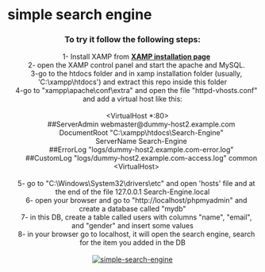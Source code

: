 <html>

<body>
    <h1>simple search engine</h1>
    <center>
    <h3>To try it follow the following steps:<br></h1>
    &nbsp&nbsp&nbsp&nbsp1- Install XAMP from <a href="https://www.apachefriends.org/download.html"><b>XAMP installation page</b></a><br>
    &nbsp&nbsp&nbsp&nbsp2- open the XAMP control panel and start the apache and MySQL.<br>
    &nbsp&nbsp&nbsp&nbsp3-go to the htdocs folder and in xamp installation folder (usually, 'C:\xampp\htdocs') and extract this repo inside this folder<br>
    &nbsp&nbsp&nbsp&nbsp4-go to "xampp\apache\conf\extra" and open the file "httpd-vhosts.conf" and add a virtual host like this:<br><br>
    &nbsp&nbsp&nbsp&nbsp &lt;VirtualHost *:80&gt;<br>
        &nbsp&nbsp&nbsp&nbsp&nbsp&nbsp&nbsp&nbsp&nbsp##ServerAdmin webmaster@dummy-host2.example.com<br>
        &nbsp&nbsp&nbsp&nbsp&nbsp&nbsp&nbsp&nbsp&nbspDocumentRoot "C:\xampp\htdocs\Search-Engine"<br>
        &nbsp&nbsp&nbsp&nbsp&nbsp&nbsp&nbsp&nbsp&nbspServerName Search-Engine<br>
        &nbsp&nbsp&nbsp&nbsp&nbsp&nbsp&nbsp&nbsp&nbsp##ErrorLog "logs/dummy-host2.example.com-error.log"<br>
        &nbsp&nbsp&nbsp&nbsp&nbsp&nbsp&nbsp&nbsp&nbsp##CustomLog "logs/dummy-host2.example.com-access.log" common<br>
        &nbsp&nbsp&nbsp&nbsp&lt;VirtualHost&gt;<br><br>
    &nbsp&nbsp&nbsp&nbsp5- go to "C:\Windows\System32\drivers\etc" and open 'hosts' file and at the end of the file 127.0.0.1 Search-Engine.local<br>
    &nbsp&nbsp&nbsp&nbsp6- open your browser and go to "http://localhost/phpmyadmin" and create a database called "mydb"<br>
    &nbsp&nbsp&nbsp&nbsp7- in this DB, create a table called users with columns "name", "email", and "gender" and insert some values<br>
    &nbsp&nbsp&nbsp&nbsp8- in your browser go to localhost, it will open the search engine, search for the item you added in the DB<br><br>
        <a href="https://ibb.co/hmkhZJr"><img src="https://i.ibb.co/vjbgQ6f/simple-search-engine.png" alt="simple-search-engine" border="0"></a>
    </center>

</body>

</html>
